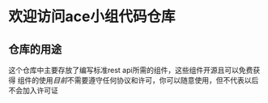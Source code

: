 # 欢迎访问ace小组代码仓库
## 仓库的用途
这个仓库中主要存放了编写标准rest api所需的组件，这些组件开源且可以免费获得
组件的使用*目前*不需要遵守任何协议和许可，你可以随意使用，但不代表以后不会加入许可证
